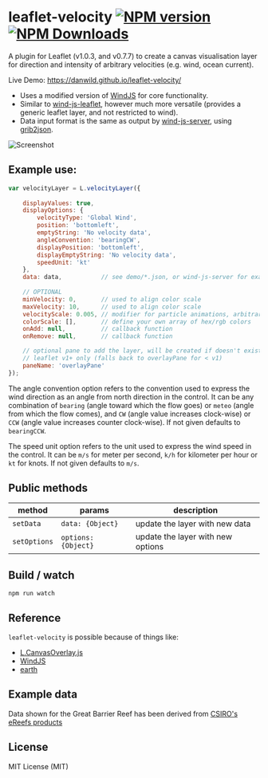 # leaflet-velocity [![NPM version][npm-image]][npm-url] [![NPM Downloads][npm-downloads-image]][npm-url]
A plugin for Leaflet (v1.0.3, and v0.7.7) to create a canvas visualisation layer for direction and intensity of arbitrary velocities (e.g. wind, ocean current).

Live Demo: https://danwild.github.io/leaflet-velocity/

- Uses a modified version of [WindJS](https://github.com/Esri/wind-js) for core functionality.
- Similar to [wind-js-leaflet](https://github.com/danwild/wind-js-leaflet), however much more versatile (provides a generic leaflet layer, and not restricted to wind).
- Data input format is the same as output by [wind-js-server](https://github.com/danwild/wind-js-server), using [grib2json](https://github.com/cambecc/grib2json).

![Screenshot](/screenshots/velocity.gif?raw=true)

## Example use:
```javascript
var velocityLayer = L.velocityLayer({
	
	displayValues: true,
	displayOptions: {
		velocityType: 'Global Wind',
		position: 'bottomleft',
		emptyString: 'No velocity data',
		angleConvention: 'bearingCW',
		displayPosition: 'bottomleft',
		displayEmptyString: 'No velocity data',
		speedUnit: 'kt'
	},
	data: data,           // see demo/*.json, or wind-js-server for example data service
	
	// OPTIONAL
	minVelocity: 0,       // used to align color scale
	maxVelocity: 10,      // used to align color scale
	velocityScale: 0.005, // modifier for particle animations, arbitrarily defaults to 0.005
	colorScale: [],       // define your own array of hex/rgb colors
	onAdd: null,          // callback function
	onRemove: null,       // callback function

	// optional pane to add the layer, will be created if doesn't exist
	// leaflet v1+ only (falls back to overlayPane for < v1)
	paneName: 'overlayPane'
});
```

The angle convention option refers to the convention used to express the wind direction as an angle from north direction in the control.
It can be any combination of `bearing` (angle toward which the flow goes) or `meteo` (angle from which the flow comes),
and `CW` (angle value increases clock-wise) or `CCW` (angle value increases counter clock-wise). If not given defaults to `bearingCCW`.

The speed unit option refers to the unit used to express the wind speed in the control.
It can be `m/s` for meter per second, `k/h` for kilometer per hour or `kt` for knots. If not given defaults to `m/s`.

## Public methods

|method|params|description|
|---|---|---|
|`setData`|`data: {Object}`|update the layer with new data|
|`setOptions`|`options: {Object}`|update the layer with new options|

## Build / watch
```shell
npm run watch
```

## Reference
`leaflet-velocity` is possible because of things like:
- [L.CanvasOverlay.js](https://gist.github.com/Sumbera/11114288)
- [WindJS](https://github.com/Esri/wind-js)
- [earth](https://github.com/cambecc/earth)

## Example data
Data shown for the Great Barrier Reef has been derived from [CSIRO's eReefs products](https://research.csiro.au/ereefs/)

## License
MIT License (MIT)

[npm-image]: https://badge.fury.io/js/leaflet-velocity.svg
[npm-url]: https://www.npmjs.com/package/leaflet-velocity
[npm-downloads-image]: https://img.shields.io/npm/dt/leaflet-velocity.svg